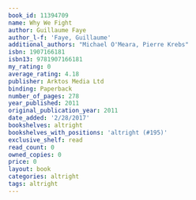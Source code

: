 ```yaml
---
book_id: 11394709
name: Why We Fight
author: Guillaume Faye
author_l-f: 'Faye, Guillaume'
additional_authors: "Michael O'Meara, Pierre Krebs"
isbn: 1907166181
isbn13: 9781907166181
my_rating: 0
average_rating: 4.18
publisher: Arktos Media Ltd
binding: Paperback
number_of_pages: 278
year_published: 2011
original_publication_year: 2011
date_added: '2/28/2017'
bookshelves: altright
bookshelves_with_positions: 'altright (#195)'
exclusive_shelf: read
read_count: 0
owned_copies: 0
price: 0
layout: book
categories: altright
tags: altright
---
```

